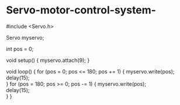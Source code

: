 # Servo-motor-control-system-
#include <Servo.h>

Servo myservo; 

int pos = 0; 

void setup() {
  myservo.attach(9); 
}

void loop() {
  for (pos = 0; pos <= 180; pos += 1) { 
    myservo.write(pos);              
    delay(15);                    
  }
  for (pos = 180; pos >= 0; pos -= 1) {
    myservo.write(pos);              
    delay(15);                       
  }
}
